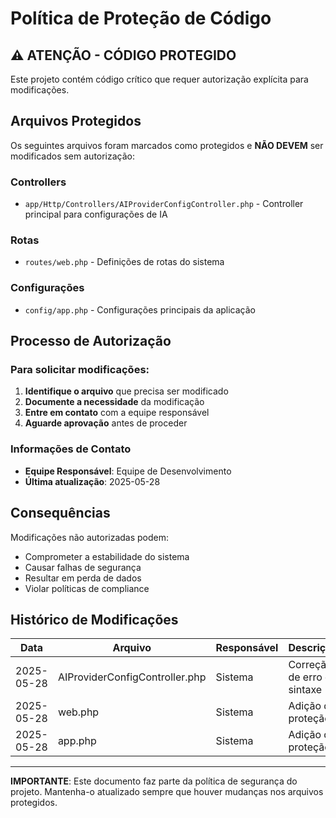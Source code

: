 # Política de Proteção de Código

## ⚠️ ATENÇÃO - CÓDIGO PROTEGIDO

Este projeto contém código crítico que requer autorização explícita para modificações.

## Arquivos Protegidos

Os seguintes arquivos foram marcados como protegidos e **NÃO DEVEM** ser modificados sem autorização:

### Controllers
- `app/Http/Controllers/AIProviderConfigController.php` - Controller principal para configurações de IA

### Rotas
- `routes/web.php` - Definições de rotas do sistema

### Configurações
- `config/app.php` - Configurações principais da aplicação

## Processo de Autorização

### Para solicitar modificações:

1. **Identifique o arquivo** que precisa ser modificado
2. **Documente a necessidade** da modificação
3. **Entre em contato** com a equipe responsável
4. **Aguarde aprovação** antes de proceder

### Informações de Contato

- **Equipe Responsável**: Equipe de Desenvolvimento
- **Última atualização**: 2025-05-28

## Consequências

Modificações não autorizadas podem:
- Comprometer a estabilidade do sistema
- Causar falhas de segurança
- Resultar em perda de dados
- Violar políticas de compliance

## Histórico de Modificações

| Data | Arquivo | Responsável | Descrição |
|------|---------|-------------|----------|
| 2025-05-28 | AIProviderConfigController.php | Sistema | Correção de erro de sintaxe |
| 2025-05-28 | web.php | Sistema | Adição de proteção |
| 2025-05-28 | app.php | Sistema | Adição de proteção |

---

**IMPORTANTE**: Este documento faz parte da política de segurança do projeto. Mantenha-o atualizado sempre que houver mudanças nos arquivos protegidos.